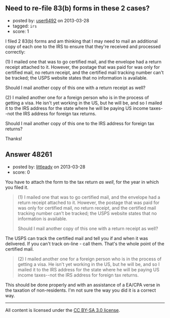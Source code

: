 ## Need to re-file 83(b) forms in these 2 cases?

- posted by: [user6492](https://stackexchange.com/users/-1/6492-user6492) on 2013-03-28
- tagged: `irs`
- score: 1

I filed 2 83(b) forms and am thinking that I may need to mail an additional copy of each one to the IRS to ensure that they're received and processed correctly:

(1) I mailed one that was to go certified mail, and the envelope had a return receipt attached to it.  However, the postage that was paid for was only for certified mail, no return receipt, and the certified mail tracking number can't be tracked; the USPS website states that no information is available.  

Should I mail another copy of this one with a return receipt as well?

(2) I mailed another one for a foreign person who is in the process of getting a visa.  He isn't yet working in the US, but he will be, and so I mailed it to the IRS address for the state where he will be paying US income taxes--not the IRS address for foreign tax returns.

Should I mail another copy of this one to the IRS address for foreign tax returns?

Thanks!


## Answer 48261

- posted by: [littleadv](https://stackexchange.com/users/-1/13808-littleadv) on 2013-03-28
- score: 0

You have to attach the form to the tax return *as well*, for the year in which you filed it.

> (1) I mailed one that was to go certified mail, and the envelope had a
> return receipt attached to it. However, the postage that was paid for
> was only for certified mail, no return receipt, and the certified mail
> tracking number can't be tracked; the USPS website states that no
> information is available.
> 
> Should I mail another copy of this one with a return receipt as well?

The USPS can track the certified mail and tell you if and when it was delivered. If you can't track on-line - call them. That's the whole point of the certified mail.

> (2) I mailed another one for a foreign person who is in the process of
> getting a visa. He isn't yet working in the US, but he will be, and so
> I mailed it to the IRS address for the state where he will be paying
> US income taxes--not the IRS address for foreign tax returns.

This should be done properly and with an assistance of a EA/CPA verse in the taxation of non-residents. I'm not sure the way you did it is a correct way.



---

All content is licensed under the [CC BY-SA 3.0 license](https://creativecommons.org/licenses/by-sa/3.0/).
